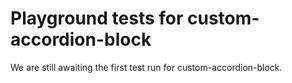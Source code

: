 # Playground tests for custom-accordion-block
We are still awaiting the first test run for custom-accordion-block.

